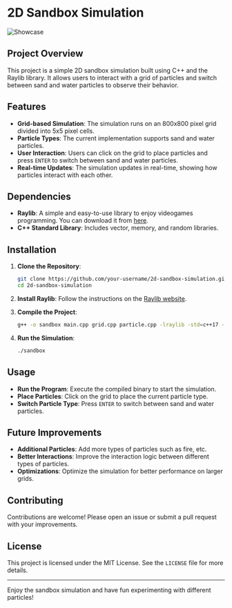 # 2D Sandbox Simulation

![Showcase](https://github.com/devanshsonii/particle-sim/assets/139559687/bb709795-3e6e-4f3d-b651-bd53a817d1f4)

## Project Overview

This project is a simple 2D sandbox simulation built using C++ and the Raylib library. It allows users to interact with a grid of particles and switch between sand and water particles to observe their behavior.

## Features

- **Grid-based Simulation**: The simulation runs on an 800x800 pixel grid divided into 5x5 pixel cells.
- **Particle Types**: The current implementation supports sand and water particles.
- **User Interaction**: Users can click on the grid to place particles and press `ENTER` to switch between sand and water particles.
- **Real-time Updates**: The simulation updates in real-time, showing how particles interact with each other.

## Dependencies

- **Raylib**: A simple and easy-to-use library to enjoy videogames programming. You can download it from [here](https://www.raylib.com/).
- **C++ Standard Library**: Includes vector, memory, and random libraries.

## Installation

1. **Clone the Repository**:
    ```sh
    git clone https://github.com/your-username/2d-sandbox-simulation.git
    cd 2d-sandbox-simulation
    ```

2. **Install Raylib**:
    Follow the instructions on the [Raylib website](https://www.raylib.com/).

3. **Compile the Project**:
    ```sh
    g++ -o sandbox main.cpp grid.cpp particle.cpp -lraylib -std=c++17 -lpthread -ldl -lrt -lX11
    ```

4. **Run the Simulation**:
    ```sh
    ./sandbox
    ```

## Usage

- **Run the Program**: Execute the compiled binary to start the simulation.
- **Place Particles**: Click on the grid to place the current particle type.
- **Switch Particle Type**: Press `ENTER` to switch between sand and water particles.

## Future Improvements

- **Additional Particles**: Add more types of particles such as fire, etc.
- **Better Interactions**: Improve the interaction logic between different types of particles.
- **Optimizations**: Optimize the simulation for better performance on larger grids.

## Contributing

Contributions are welcome! Please open an issue or submit a pull request with your improvements.

## License

This project is licensed under the MIT License. See the `LICENSE` file for more details.

---

Enjoy the sandbox simulation and have fun experimenting with different particles!
